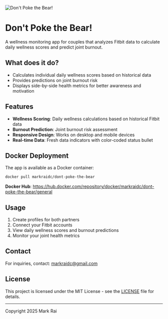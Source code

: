 ![Don't Poke the Bear!](cleanlogo.png)

# Don't Poke the Bear!

A wellness monitoring app for couples that analyzes Fitbit data to calculate daily wellness scores and predict joint burnout.

## What does it do?

- Calculates individual daily wellness scores based on historical data
- Provides predictions on joint burnout risk
- Displays side-by-side health metrics for better awareness and motivation

## Features

- **Wellness Scoring**: Daily wellness calculations based on historical Fitbit data
- **Burnout Prediction**: Joint burnout risk assessment
- **Responsive Design**: Works on desktop and mobile devices
- **Real-time Data**: Fresh data indicators with color-coded status bullet

## Docker Deployment

The app is available as a Docker container:

```bash
docker pull markraidc/dont-poke-the-bear
```

**Docker Hub**: https://hub.docker.com/repository/docker/markraidc/dont-poke-the-bear/general

## Usage

1. Create profiles for both partners
2. Connect your Fitbit accounts
3. View daily wellness scores and burnout predictions
4. Monitor your joint health metrics

## Contact

For inquiries, contact: markraidc@gmail.com

## License

This project is licensed under the MIT License - see the [LICENSE](LICENSE) file for details.

---

Copyright 2025 Mark Rai